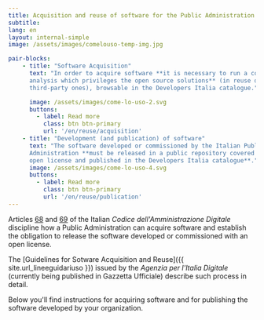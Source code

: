 ```yaml
---
title: Acquisition and reuse of software for the Public Administration 
subtitle: 
lang: en
layout: internal-simple
image: /assets/images/comelouso-temp-img.jpg

pair-blocks:
    - title: "Software Acquisition"
      text: "In order to acquire software **it is necessary to run a comparative
      analysis which privileges the open source solutions** (in reuse or
      third-party ones), browsable in the Developers Italia catalogue."

      image: /assets/images/come-lo-uso-2.svg
      buttons:
        - label: Read more 
          class: btn btn-primary
          url: '/en/reuse/acquisition'
    - title: "Development (and publication) of software"
      text: "The software developed or commissioned by the Italian Public
      Administration **must be released in a public repository covered by an
      open license and published in the Developers Italia catalogue**."
      image: /assets/images/come-lo-uso-4.svg
      buttons:
        - label: Read more 
          class: btn btn-primary
          url: '/en/reuse/publication'
---
```


Articles [68](https://docs.italia.it/italia/piano-triennale-ict/codice-amministrazione-digitale-docs/it/v2017-12-13/_rst/capo6_art68.html) and [69](https://docs.italia.it/italia/piano-triennale-ict/codice-amministrazione-digitale-docs/it/v2017-12-13/_rst/capo6_art69.html) of the Italian *Codice dell'Amministrazione Digitale* discipline how a Public Administration can acquire software and establish the obligation to release the software developed or commissioned with an open license.

The [Guidelines for Sotware Acquisition and Reuse]({{ site.url_lineeguidariuso }}) issued by the *Agenzia per
l'Italia Digitale* (currently being published in Gazzetta Ufficiale) describe
 such process in detail.

Below you'll find instructions for acquiring software and for publishing the software developed by your organization.

